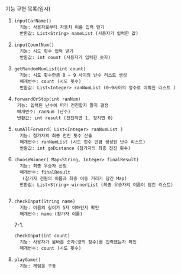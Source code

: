 기능 구현 목록(임시)
1. ```
   inputCarName()
     기능: 사용자로부터 자동차 이름 입력 받기
     반환값: List<String> nameList (사용자가 입력한 값)

2.  ```
    inputCountNum()
      기능: 시도 횟수 입력 받기
      반환값: int count (사용자가 입력한 숫자)

3. ``` 
   getRandomNumList(int count)
     기능: 시도 횟수만큼 0 ~ 9 사이의 난수 리스트 생성
     매개변수: count (시도 횟수)
     반환값: List<Integer> ranNumList (0~9사이의 정수로 이뤄진 리스트 )

4. ```
   forwardOrStop(int ranNum)
    기능: 입력된 난수에 따라 전진할지 말지 결정
    매개변수: ranNum (난수)
    반환값: int result (전진하면 1, 정지면 0)

5. ```
   sumAllForward( List<Integer> ranNumList )
     기능: 참가자의 최종 전진 횟수 산출
     매개변수: ranNumList (시도 횟수 만큼 생성된 난수 리스트)
     반환값: int goDistance (참가자의 최종 전진 횟수)

6. ```
   chooseWinner( Map<String, Integer> finalResult)
     기능: 최종 우승자 선정
     매개변수: finalResult
      (참가자 전원의 이름과 최종 이동 거리가 담긴 Map)
     반환값: List<String> winnerList (최종 우승자의 이름이 담긴 리스트)


7. ```
   checkInput(String name)
     기능: 이름의 길이가 5자 이하인지 확인
     매개변수: name (참가자 이름)
   ```
   7-1. 
   ```
   checkInput(int count)
     기능: 사용자가 옳바른 숫자(양의 정수)를 입력했는지 확인
     매개변수: count (시도 횟수)
   ```
8. ```
   playGame()
     기능: 게임을 구동
```